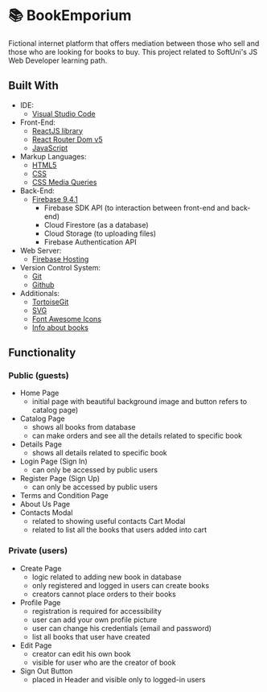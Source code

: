 # 📚 BookEmporium

Fictional internet platform that offers mediation between those who sell and those who are looking for books to buy. This project related to SoftUni's JS Web Developer learning path.

 ## Built With

- IDE:
  - [Visual Studio Code](https://code.visualstudio.com/ "Visual Studio Code")
- Front-End:
  - [ReactJS library](https://reactjs.org/ "ReactJS library")
  - [React Router Dom v5](https://v5.reactrouter.com/ "React Router Dom v5")
  - [JavaScript](https://developer.mozilla.org/en-US/docs/Web/JavaScript "JavaScript")
- Markup Languages:
  - [HTML5](https://developer.mozilla.org/en-US/docs/Web/HTML "HTML5")
  - [CSS](https://developer.mozilla.org/en-US/docs/Web/CSS "CSS3")
  - [CSS Media Queries](https://developer.mozilla.org/en-US/docs/Web/CSS/Media_Queries/Using_media_queries "CSS Media Queries")
- Back-End:
  - [Firebase 9.4.1](https://firebase.google.com/ "Firebase 9.4.1")
    - Firebase SDK API (to interaction between front-end and back-end)
    - Cloud Firestore (as a database)
    - Cloud Storage (to uploading files)
    - Firebase Authentication API
- Web Server:
  - [Firebase Hosting](https://firebase.google.com/docs/hosting "Firebase Hosting")
- Version Control System:
  - [Git](https://github.com/ "Git")
  - [Github](https://git-scm.com/ "Github")
- Additionals:
  - [TortoiseGit](https://tortoisegit.org/ "TortoiseGit")
  - [SVG](https://developer.mozilla.org/en-US/docs/Web/SVG "SVG")
  - [Font Awesome Icons](https://fontawesome.com/icons "Font Awesome Icons")
  - [Info about books](https://www.goodreads.com/ "Info about books")

## Functionality

### Public (guests)

- Home Page
    - initial page with beautiful background image and button refers to catalog page)
- Catalog Page
    - shows all books from database
    - can make orders and see all the details related to specific book
- Details Page 
    - shows all details related to specific book
- Login Page (Sign In)
    - can only be accessed by public users
- Register Page (Sign Up)
    - can only be accessed by public users
- Terms and Condition Page
- About Us Page
- Contacts Modal 
    - related to showing useful contacts
Cart Modal
    - related to list all the books that users added into cart

### Private (users)

- Create Page
    - logic related to adding new book in database
    - only registered and logged in users can create books
    - creators cannot place orders to their books
- Profile Page 
    - registration is required for accessibility
    - user can add your own profile picture
    - user can change his credentials (email and password)
    - list all books that user have created
- Edit Page
    - creator can edit his own book
    - visible for user who are the creator of book
- Sign Out Button
    - placed in Header and visible only to logged-in users
